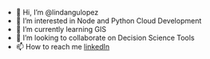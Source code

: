 - 👋 Hi, I’m @lindangulopez
- 👀 I’m interested in Node and Python Cloud Development
- 🌱 I’m currently learning GIS
- 💞️ I’m looking to collaborate on Decision Science Tools
- 📫 How to reach me [linkedIn](https://www.linkedin.com/in/lindangulopez/)

<!---
Linda-Angulo/Linda-Angulo is a ✨ special ✨ repository because its `README.md` (this file) appears on your GitHub profile.
You can click the Preview link to take a look at your changes.
--->
